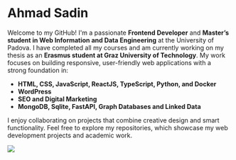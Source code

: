 # Ahmad Sadin


Welcome to my GitHub! I'm a passionate **Frontend Developer** and **Master’s student in Web Information and Data Engineering** at the University of Padova. I have completed all my courses and am currently working on my thesis as an **Erasmus student at Graz University of Technology**. My work focuses on building responsive, user-friendly web applications with a strong foundation in:

- **HTML, CSS, JavaScript, ReactJS, TypeScript, Python, and Docker**
- **WordPress**
- **SEO and Digital Marketing**
- **MongoDB, Sqlite, FastAPI, Graph Databases and Linked Data**

I enjoy collaborating on projects that combine creative design and smart functionality. Feel free to explore my repositories, which showcase my web development projects and academic work.


[![](https://visitcount.itsvg.in/api?id=ahmadsadin&label=Profile%20Views&color=3&icon=0&pretty=true)](https://visitcount.itsvg.in)
